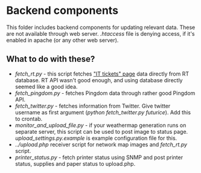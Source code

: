Backend components
==================

This folder includes backend components for updating relevant data. These are not available through web server.
*.htaccess* file is denying access, if it's enabled in apache (or any other web server).

What to do with these?
----------------------

* *fetch_rt.py* - this script fetches ["IT tickets" page](http://status.futurice.com/page/it-tickets) data directly from RT database. RT API wasn't good enough, and using database directly seemed like a good idea.
* *fetch_pingdom.py* - fetches Pingdom data through rather good Pingdom API.
* *fetch_twitter.py* - fetches information from Twitter. Give twitter username as first argument (*python fetch_twitter.py futurice*). Add this to crontab.
* *monitor_and_upload_file.py* - if your weathermap generation runs on separate server, this script can be used to post image to status page. *upload_settings.py.example* is example configuration file for this.
* *../upload.php* receiver script for network map images and *fetch_rt.py* script.
* *printer_status.py* - fetch printer status using SNMP and post printer status, supplies and paper status to upload.php.
